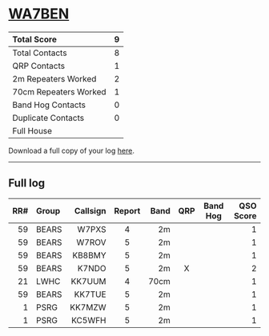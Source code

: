 # [WA7BEN](https://www.qrz.com/db/WA7BEN)

| Total Score           |   9 |
|:----------------------|----:|
| Total Contacts        |   8 |
| QRP Contacts          |   1 |
| 2m Repeaters Worked   |   2 |
| 70cm Repeaters Worked |   1 |
| Band Hog Contacts     |   0 |
| Duplicate Contacts    |   0 |
| Full House            |     |

Download a full copy of your log [here](/results/WA7BEN.csv).

---

## Full log


|   RR# | Group   |   Callsign |  Report  |   Band |  QRP  |  Band Hog  |   QSO Score |
|------:|:--------|-----------:|:--------:|-------:|:-----:|:----------:|------------:|
|    59 | BEARS   |      W7PXS |    4     |     2m |       |            |           1 |
|    59 | BEARS   |      W7ROV |    5     |     2m |       |            |           1 |
|    59 | BEARS   |     KB8BMY |    5     |     2m |       |            |           1 |
|    59 | BEARS   |      K7NDO |    5     |     2m |   X   |            |           2 |
|    21 | LWHC    |     KK7UUM |    4     |   70cm |       |            |           1 |
|    59 | BEARS   |     KK7TUE |    5     |     2m |       |            |           1 |
|     1 | PSRG    |     KK7MZW |    5     |     2m |       |            |           1 |
|     1 | PSRG    |     KC5WFH |    5     |     2m |       |            |           1 |